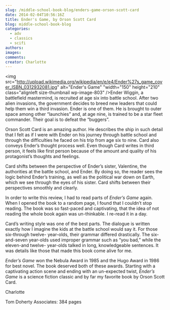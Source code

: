 ```yaml
---
slug: /middle-school-book-blog/enders-game-orson-scott-card
date: 2014-02-04T10:56:16Z
title: Ender's Game, by Orson Scott Card
blog: middle-school-book-blog
categories:
  - adv
  - classics
  - scifi
authors:
images:
comments:
creator: Charlotte
---
```


<img src="http://upload.wikimedia.org/wikipedia/en/e/e4/Ender%27s_game_cover_ISBN_0312932081.jpg" alt="Ender's Game" "width="150" height="210" class="alignleft size-thumbnail wp-image-803" />Ender Wiggin, a battlefield mastermind, is recruited at age six into battle school. After two alien invasions, the government decides to breed new leaders that could help them win a third invasion. Ender is one of them. He is brought to outer space among other “launchies” and, at age nine, is trained to be a star fleet commander. Their goal is to defeat the “buggers”.

Orson Scott Card is an amazing author. He describes the ship in such detail that I felt as if I were with Ender on his journey through battle school and through the difficulties he faced on his trip from age six to nine. Card also conveys Ender’s thought process well. Even though Card writes in third person, it feels like first person because of the amount and quality of his protagonist’s thoughts and feelings.

Card shifts between the perspective of Ender’s sister, Valentine, the authorities at the battle school, and Ender. By doing so, the reader sees the logic behind Ender’s training, as well as the political war down on Earth, which we see through the eyes of his sister. Card shifts between their perspectives smoothly and clearly.

In order to write this review, I had to read parts of <i>Ender’s Game </i>again. When I opened the book to a random page, I found that I couldn’t stop reading. The book was so fast-paced and captivating, that the idea of not reading the whole book again was un-thinkable. I re-read it in a day.

Card’s writing style was one of the best parts. The dialogue is written exactly how I imagine the kids at the battle school would say it. For those six-through twelve- year-olds, their grammar differed drastically. The six-and-seven year-olds used improper grammar such as “you bad,” while the eleven-and twelve- year-olds talked in long, knowledgeable sentences. It was details like those that made this book come alive for me.

<i>Ender’s Game</i> won the Nebula Award in 1985 and the Hugo Award in 1986 for best novel. The book deserved both of these awards. Starting with a captivating action scene and ending with an un-expected twist, <i>Ender’s Game </i>is a science fiction classic and by far my favorite book by Orson Scott Card.

Charlotte

Tom Doherty Associates: 384 pages


